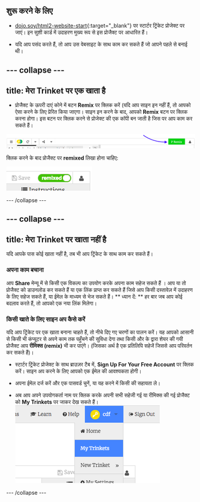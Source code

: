 ## शुरू करने के लिए

- [dojo.soy/html2-website-start](http://dojo.soy/html2-website-start){:target="_blank"} पर स्टार्टर ट्रिंकेट प्रोजेक्ट पर जाएं। इन सुशी कार्ड में उदाहरण मुख्य रूप से इस प्रोजैक्ट पर आधारित हैं।

- यदि आप पसंद करते हैं, तो आप उस वेबसाइट के साथ काम कर सकते हैं जो आपने पहले से बनाई थी।

## \--- collapse \---

## title: मेरा Trinket पर एक खाता है

- प्रोजैक्ट के ऊपरी दाएं कोने में बटन **Remix** पर क्लिक करें (यदि आप साइन इन नहीं हैं, तो आपको ऐसा करने के लिए प्रेरित किया जाएगा। साइन इन करने के बाद, आपको **Remix** बटन पर क्लिक करना होगा। इस बटन पर क्लिक करने से प्रोजेक्ट की एक कॉपी बन जाती है जिस पर आप काम कर सकते हैं। 

![Remix button](images/tktRemixButtonArrow.png)

क्लिक करने के बाद प्रोजैक्ट पर **remixed** लिखा होना चाहिए:

![Button now says "remixed"](images/tktRemixedSmall.png)

\--- /collapse \---

## \--- collapse \---

## title: मेरा Trinket पर खाता नहीं है

यदि आपके पास कोई खाता नहीं है, तब भी आप ट्रिंकेट के साथ काम कर सकते हैं।

### अपना काम बचाना

आप **Share** मेन्यू में से किसी एक विकल्प का उपयोग करके अपना काम सहेज सकते हैं । आप या तो प्रोजैक्ट को डाउनलोड कर सकते हैं या एक लिंक प्राप्त कर सकते हैं जिसे आप किसी दस्तावेज़ में उदाहरण के लिए सहेज सकते हैं, या ईमेल के माध्यम से भेज सकते हैं। ** ध्यान दें: ** हर बार जब आप कोई बदलाव करते हैं, तो आपको एक नया लिंक मिलेगा।

### किसी खाते के लिए साइन अप कैसे करें

यदि आप ट्रिंकेट पर एक खाता बनाना चाहते हैं, तो नीचे दिए गए चरणों का पालन करें। यह आपको आसानी से किसी भी कंप्यूटर से अपने काम तक पहुँचने की सुविधा देगा तथा किसी और के द्वारा शेयर की गयी प्रोजैक्ट आप **रीमिक्स (remix)** भी कर पाएंगे। (जिसका अर्थ है एक प्रतिलिपि सहेजें जिससे आप परिवर्तन कर सकते हैं)।

- स्टार्टर ट्रिंकेट प्रोजेक्ट के साथ ब्राउज़र टैब में, **Sign Up For Your Free Account** पर क्लिक करें। साइन अप करने के लिए आपको एक ईमेल की आवश्यकता होगी।

- अपना ईमेल दर्ज करें और एक पासवर्ड चुनें, या यह करने में किसी की सहायता ले।

- अब आप अपने उपयोगकर्ता नाम पर क्लिक करके अपनी सभी सहेजी गई या रीमिक्स की गई प्रोजैक्ट को **My Trinkets** पर जाकर देख सकते हैं। !["My Trinkets" menu item](images/myTrinketsMenu.png)

\--- /collapse \---